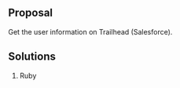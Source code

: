 
Proposal
-----------------------------------------------------------------------------------------
Get the user information on Trailhead (Salesforce).

Solutions
-----------------------------------------------------------------------------------------
1. Ruby  
